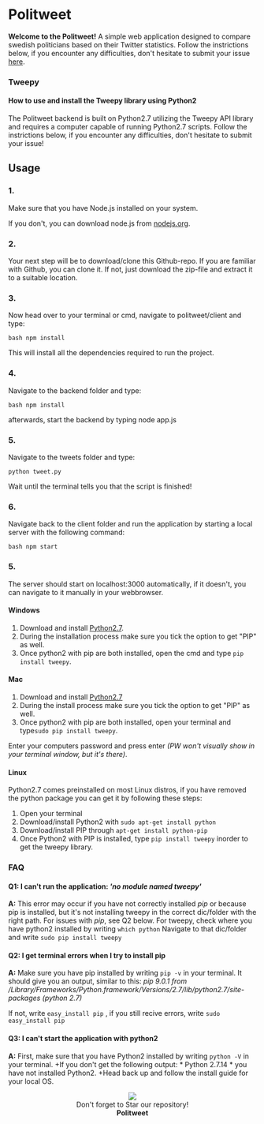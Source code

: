 # Politweet

**Welcome to the Politweet!** A simple web application designed to compare swedish politicians based on their Twitter statistics. Follow the instrictions below, if you encounter any difficulties, don't hesitate to submit your issue [here](https://github.com/femosc2/politweet/issues).

### Tweepy

#### How to use and install the Tweepy library using Python2

The Politweet backend is built on Python2.7 utilizing the Tweepy API library and requires a computer capable of running Python2.7 scripts. Follow the instrictions below, if you encounter any difficulties, don't hesitate to submit your issue!

## Usage

### 1.

Make sure that you have Node.js installed on your system.

If you don't, you can download node.js from [nodejs.org](https://nodejs.org/en/).

### 2.

Your next step will be to download/clone this Github-repo. If you are familiar with Github, you can clone it. If not, just download the zip-file and extract it to a suitable location.

### 3.

Now head over to your terminal or cmd, navigate to politweet/client and type:

```bash npm install```

This will install all the dependencies required to run the project.

### 4.

Navigate to the backend folder and type:

```bash npm install```

afterwards, start the backend by typing node app.js

### 5. 
Navigate to the tweets folder and type:

```python tweet.py```

Wait until the terminal tells you that the script is finished!

### 6.

Navigate back to the client folder and run the application by starting a local server with the following command:

```bash npm start```

### 5.

The server should start on localhost:3000 automatically, if it doesn't, you can navigate to it manually in your webbrowser.




#### Windows

1. Download and install [Python2.7](https://www.python.org/downloads/release/python-2714/).
2. During the installation process make sure you tick the option to get "PIP" as well.
3. Once python2 with pip are both installed, open the cmd and type ```pip install tweepy```.

#### Mac

1. Download and install [Python2.7](https://www.python.org/downloads/release/python-2714/)
1. During the install process make sure you tick the option to get "PIP" as well.
2. Once python2 with pip are both installed, open your terminal and type```sudo pip install tweepy```.

Enter your computers password and press enter *(PW won't visually show in your terminal window, but it's there)*.

#### Linux

Python2.7 comes preinstalled on most Linux distros, if you have removed the python package you can get it by following these steps:

1. Open your terminal
2. Download/install Python2 with ```sudo apt-get install python```
3. Download/install PIP through ```apt-get install python-pip```
4. Once Python2 with PIP is installed, type ```pip install tweepy``` inorder to get the tweepy library.



### FAQ

#### Q1: I can't run the application: *'no module named tweepy'*

**A:**  This error may occur if you have not correctly installed *pip* or because pip is installed, but it's not installing tweepy in the correct dic/folder with the right path. For issues with *pip*, see Q2 below. For tweepy, check where you have python2 installed by writing ```which python``` Navigate to that dic/folder and write ```sudo pip install tweepy```

#### Q2: I get terminal errors when I try to install pip

**A:**  Make sure you have pip installed by writing ```pip -v``` in your terminal. It should give you an output, similar to this: *pip 9.0.1 from /Library/Frameworks/Python.framework/Versions/2.7/lib/python2.7/site-packages (python 2.7)*

If not, write ```easy_install pip``` , if you still recive errors, write ```sudo easy_install pip```

#### Q3: I can't start the application with python2

**A:** First, make sure that you have Python2 installed by writing ```python -V``` in your terminal.
+If you don't get the following output: * Python 2.7.14 * you have not installed Python2.
+Head back up and follow the install guide for your local OS.

<p align="center">
  <img src="https://thumbs.gfycat.com/HorribleNeglectedGrassspider-size_restricted.gif"><br>
    Don't forget to Star our repository! <br>
    <strong>Politweet</strong>
</p>
